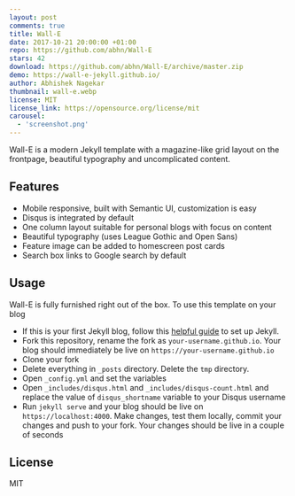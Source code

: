 ```yaml
---
layout: post
comments: true
title: Wall-E
date: 2017-10-21 20:00:00 +01:00
repo: https://github.com/abhn/Wall-E
stars: 42
download: https://github.com/abhn/Wall-E/archive/master.zip
demo: https://wall-e-jekyll.github.io/
author: Abhishek Nagekar
thumbnail: wall-e.webp
license: MIT
license_link: https://opensource.org/license/mit
carousel:
  - 'screenshot.png'
---
```


Wall-E is a modern Jekyll template with a magazine-like grid layout on the frontpage, beautiful typography and uncomplicated content.

## Features

* Mobile responsive, built with Semantic UI, customization is easy
* Disqus is integrated by default
* One column layout suitable for personal blogs with focus on content
* Beautiful typography (uses League Gothic and Open Sans)
* Feature image can be added to homescreen post cards
* Search box links to Google search by default

## Usage

Wall-E is fully furnished right out of the box. To use this template on your blog

* If this is your first Jekyll blog, follow this [helpful guide](https://jekyllrb.com/docs/installation/) to set up Jekyll.
* Fork this repository, rename the fork as `your-username.github.io`. Your blog should immediately be live on `https://your-username.github.io`
* Clone your fork
* Delete everything in `_posts` directory. Delete the `tmp` directory.
* Open `_config.yml` and set the variables
* Open `_includes/disqus.html` and `_includes/disqus-count.html` and replace the value of `disqus_shortname` variable to your Disqus username
* Run `jekyll serve` and your blog should be live on `https://localhost:4000`. Make changes, test them locally, commit your changes and push to your fork. Your changes should be live in a couple of seconds

## License

MIT
